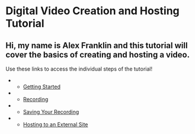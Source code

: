 # Digital Video Creation and Hosting Tutorial
## Hi, my name is Alex Franklin and this tutorial will cover the basics of creating and hosting a video. 


Use these links to access the individual steps of the tutorial!

* * [Getting Started](./startingout.md)
* * [Recording](./recording.md)
* * [Saving Your Recording](./saving.md)
* * [Hosting to an External Site](./hosting.md)
